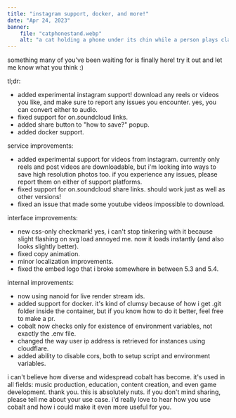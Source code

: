 ```yaml
---
title: "instagram support, docker, and more!"
date: "Apr 24, 2023"
banner:
    file: "catphonestand.webp"
    alt: "a cat holding a phone under its chin while a person plays clash of clans on it"
---
```

something many of you've been waiting for is finally here! try it out and let me know what you think :)

<span class='text-backdrop'>tl;dr:</span>

- added experimental instagram support! download any reels or videos you like, and make sure to report any issues you encounter. yes, you can convert either to audio.
- fixed support for on.soundcloud links.
- added share button to "how to save?" popup.
- added docker support.

service improvements:
- added experimental support for videos from instagram. currently only reels and post videos are downloadable, but i'm looking into ways to save high resolution photos too. if you experience any issues, please report them on either of support platforms.
- fixed support for on.soundcloud share links. should work just as well as other versions!
- fixed an issue that made some youtube videos impossible to download.

interface improvements:
- new css-only checkmark! yes, i can't stop tinkering with it because slight flashing on svg load annoyed me. now it loads instantly (and also looks slightly better).
- fixed copy animation.
- minor localization improvements.
- fixed the embed logo that i broke somewhere in between 5.3 and 5.4.

internal improvements:
- now using nanoid for live render stream ids.
- added support for docker. it's kind of clumsy because of how i get .git folder inside the container, but if you know how to do it better, feel free to make a pr.
- cobalt now checks only for existence of environment variables, not exactly the .env file.
- changed the way user ip address is retrieved for instances using cloudflare.
- added ability to disable cors, both to setup script and environment variables.

i can't believe how diverse and widespread cobalt has become. it's used in all fields: music production, education, content creation, and even game development. <span class='text-backdrop'>thank you</span>. this is absolutely nuts.
if you don't mind sharing, please tell me about your use case. i'd really love to hear how you use cobalt and how i could make it even more useful for you.